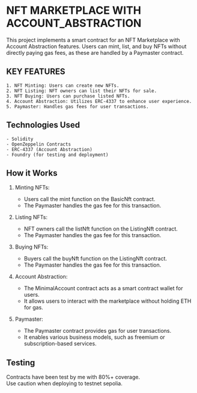 # NFT MARKETPLACE WITH ACCOUNT_ABSTRACTION

This project implements a smart contract for an NFT Marketplace with Account Abstraction features. Users can mint, list, and buy NFTs without directly paying gas fees, as these are handled by a Paymaster contract.

## KEY FEATURES

    1. NFT Minting: Users can create new NFTs.
    2. NFT Listing: NFT owners can list their NFTs for sale.
    3. NFT Buying: Users can purchase listed NFTs.
    4. Account Abstraction: Utilizes ERC-4337 to enhance user experience.
    5. Paymaster: Handles gas fees for user transactions.

## Technologies Used

    - Solidity
    - OpenZeppelin Contracts
    - ERC-4337 (Account Abstraction)
    - Foundry (for testing and deployment)

## How it Works

1. Minting NFTs:

   - Users call the mint function on the BasicNft contract.
   - The Paymaster handles the gas fee for this transaction.

2. Listing NFTs:

   - NFT owners call the listNft function on the ListingNft contract.
   - The Paymaster handles the gas fee for this transaction.

3. Buying NFTs:

   - Buyers call the buyNft function on the ListingNft contract.
   - The Paymaster handles the gas fee for this transaction.

4. Account Abstraction:

   - The MinimalAccount contract acts as a smart contract wallet for users.
   - It allows users to interact with the marketplace without holding ETH for gas.

5. Paymaster:

   - The Paymaster contract provides gas for user transactions.
   - It enables various business models, such as freemium or subscription-based services.

## Testing

Contracts have been test by me with 80%+ coverage.</br>
Use caution when deploying to testnet sepolia.
